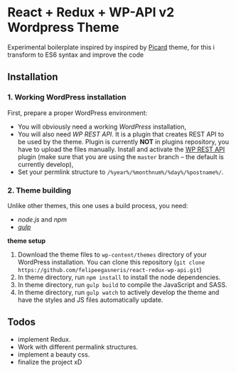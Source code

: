 # React + Redux + WP-API v2  Wordpress Theme

Experimental boilerplate inspired by inspired by [Picard](https://github.com/Automattic/Picard) theme,
for this i transform to ES6 syntax and improve the code

## Installation

### 1. Working WordPress installation

First, prepare a proper WordPress environment:

* You will obviously need a working *WordPress* installation,
* You will also need *WP REST API*. It is a plugin that creates REST API to be used by the theme. Plugin is currently **NOT** in plugins repository, you have to upload the files manually. Install and activate the [WP REST API](https://github.com/WP-API/WP-API/tree/master) plugin (make sure that you are using the `master` branch – the default is currently develop),
* Set your permlink structure to `/%year%/%monthnum%/%day%/%postname%/`.

### 2. Theme building
Unlike other themes, this one uses a build process, you need:

* *node.js* and *npm*
* *[gulp](http://gulpjs.com/)*

**theme setup**

1. Download the theme files to `wp-content/themes` directory of your WordPress installation. You can clone this repository (`git clone https://github.com/felipeegasneris/react-redux-wp-api.git`)
2. In theme directory, run `npm install` to install the node dependencies.
3. In theme directory, run `gulp build` to compile the JavaScript and SASS.
4. In theme directory, run `gulp watch` to actively develop the theme and have the styles and JS files automatically update.



## Todos

- implement Redux.
- Work with different permalink structures.
- implement a beauty css.
- finalize the project xD
